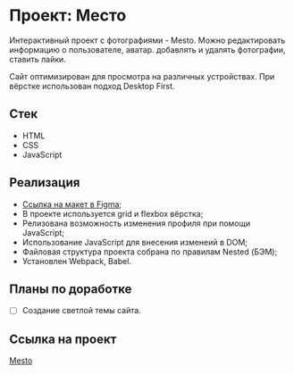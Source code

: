 # Проект: Место

Интерактивный проект с фотографиями - Mesto. Можно редактировать информацию о пользователе, аватар. добавлять и удалять фотографии, ставить лайки. 

Сайт оптимизирован для просмотра на различных устройствах. При вёрстке использован подход Desktop First.

## Стек

+ HTML
+ CSS
+ JavaScript

## Реализация
+ [Ссылка на макет в Figma](https://www.figma.com/file/2cn9N9jSkmxD84oJik7xL7/JavaScript.-Sprint-4?node-id=0%3A1);
+ В проекте используется grid и flexbox вёрстка;
+ Релизована возможность изменения профиля при помощи JavaScript;
+ Использование JavaScript для внесения изменеий в DOM;
+ Файловая структура проекта собрана по правилам Nested (БЭМ);
+ Установлен Webpack, Babel.

## Планы по доработке

- [ ] Создание светлой темы сайта.

## Cсылка на проект 

[Mesto](https://delioncourts.github.io/mesto/)